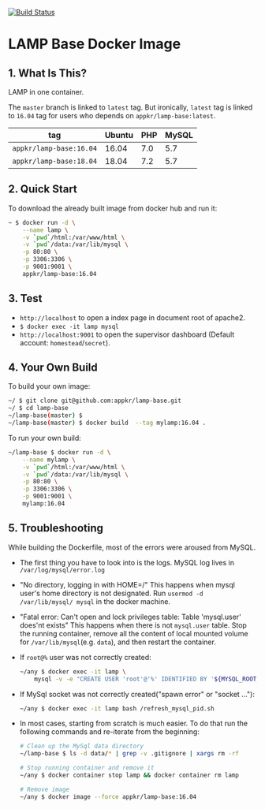 [![Build Status](https://travis-ci.org/appkr/lamp-base.svg?branch=master)](https://travis-ci.org/appkr/lamp-base)

# LAMP Base Docker Image

## 1. What Is This?

LAMP in one container.

The `master` branch is linked to `latest` tag. But ironically, `latest` tag is linked to `16.04` tag for users who depends on `appkr/lamp-base:latest`.

tag|Ubuntu|PHP|MySQL
---|---|---|---
`appkr/lamp-base:16.04`|16.04|7.0|5.7
`appkr/lamp-base:18.04`|18.04|7.2|5.7

## 2. Quick Start

To download the already built image from docker hub and run it:

```sh
~ $ docker run -d \
    --name lamp \
    -v `pwd`/html:/var/www/html \
    -v `pwd`/data:/var/lib/mysql \
    -p 80:80 \
    -p 3306:3306 \
    -p 9001:9001 \
    appkr/lamp-base:16.04
```

## 3. Test

- `http://localhost` to open a index page in document root of apache2.
- `$ docker exec -it lamp mysql`
- `http://localhost:9001` to open the supervisor dashboard (Default account: `homestead`/`secret`).

## 4. Your Own Build

To build your own image:

```sh
~/ $ git clone git@github.com:appkr/lamp-base.git
~/ $ cd lamp-base
~/lamp-base(master) $
~/lamp-base(master) $ docker build  --tag mylamp:16.04 .
```

To run your own build:

```sh
~/lamp-base $ docker run -d \
    --name mylamp \
    -v `pwd`/html:/var/www/html \
    -v `pwd`/data:/var/lib/mysql \
    -p 80:80 \
    -p 3306:3306 \
    -p 9001:9001 \
    mylamp:16.04
```

## 5. Troubleshooting

While building the Dockerfile, most of the errors were aroused from MySQL.

-   The first thing you have to look into is the logs. MySQL log lives in `/var/log/mysql/error.log`

-   "No directory, logging in with HOME=/" This happens when mysql user's home directory is not designated. Run `usermod -d /var/lib/mysql/ mysql` in the docker machine.

-   "Fatal error: Can't open and lock privileges table: Table 'mysql.user' does'nt exists" This happens when there is not `mysql.user` table. Stop the running container, remove all the content of local mounted volume for `/var/lib/mysql`(e.g. `data`), and then restart the container.

-   If `root@%` user was not correctly created:

    ```bash
    ~/any $ docker exec -it lamp \
        mysql -v -e "CREATE USER 'root'@'%' IDENTIFIED BY '${MYSQL_ROOT_PASSWORD}'; GRANT ALL PRIVILEGES ON *.* TO 'root'@'%'; FLUSH PRIVILEGES;"
    ```

-   If MySql socket was not correctly created("spawn error" or "socket ..."):

    ```bash
    ~/any $ docker exec -it lamp bash /refresh_mysql_pid.sh
    ```

-   In most cases, starting from scratch is much easier. To do that run the following commands and re-iterate from the beginning:

    ```bash
    # Clean up the MySql data directory
    ~/lamp-base $ ls -d data/* | grep -v .gitignore | xargs rm -rf

    # Stop running container and remove it
    ~/any $ docker container stop lamp && docker container rm lamp

    # Remove image
    ~/any $ docker image --force appkr/lamp-base:16.04
    ```
